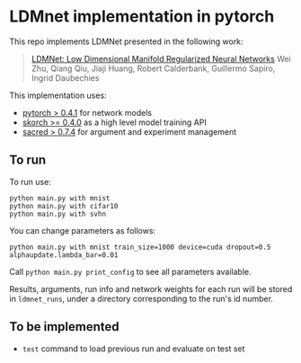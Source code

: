 # LDMnet implementation in pytorch
This repo implements LDMNet presented in the following work:
>[
LDMNet: Low Dimensional Manifold Regularized Neural Networks](https://arxiv.org/abs/1711.06246)
Wei Zhu, Qiang Qiu, Jiaji Huang, Robert Calderbank, Guillermo Sapiro, Ingrid Daubechies

 This implementation uses:
- [pytorch > 0.4.1](https://pytorch.org/) for network models
- [skorch >= 0.4.0](https://github.com/dnouri/skorch) as a high level model training API
- [sacred > 0.7.4]() for argument and experiment management

## To run
To run use:
```
python main.py with mnist
python main.py with cifar10
python main.py with svhn
```

You can change parameters as follows:
```
python main.py with mnist train_size=1000 device=cuda dropout=0.5 alphaupdate.lambda_bar=0.01
```

Call `python main.py print_config` to see all parameters available.

Results, arguments, run info and network weights for each run will be stored in `ldmnet_runs`, under a directory corresponding to the run's id number.

## To be implemented
- `test` command to load previous run and evaluate on test set
